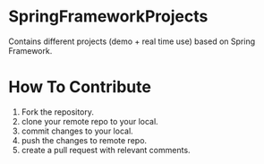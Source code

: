 # SpringFrameworkProjects
Contains different projects (demo + real time use) based on Spring Framework. 

# How To Contribute
1. Fork the repository.
2. clone your remote repo to your local. 
3. commit changes to your local. 
4. push the changes to remote repo. 
5. create a pull request with relevant comments. 
